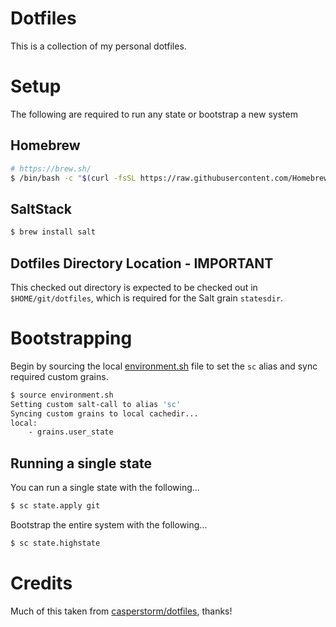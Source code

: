 # Dotfiles
This is a collection of my personal dotfiles.

# Setup
The following are required to run any state or bootstrap a new system

## Homebrew
```bash
# https://brew.sh/
$ /bin/bash -c "$(curl -fsSL https://raw.githubusercontent.com/Homebrew/install/master/install.sh)"
```

## SaltStack
```bash
$ brew install salt
```

## Dotfiles Directory Location - IMPORTANT
This checked out directory is expected to be checked out in `$HOME/git/dotfiles`, 
which is required for the Salt grain `statesdir`.

# Bootstrapping
Begin by sourcing the local [environment.sh](./environment.sh) file to set the `sc` alias and sync
required custom grains.

```bash
$ source environment.sh
Setting custom salt-call to alias 'sc'
Syncing custom grains to local cachedir...
local:
    - grains.user_state
```

## Running a single state
You can run a single state with the following...
```bash
$ sc state.apply git
```

Bootstrap the entire system with the following...
```bash
$ sc state.highstate
```

# Credits
Much of this taken from [casperstorm/dotfiles](https://github.com/casperstorm/dotfiles), thanks!
